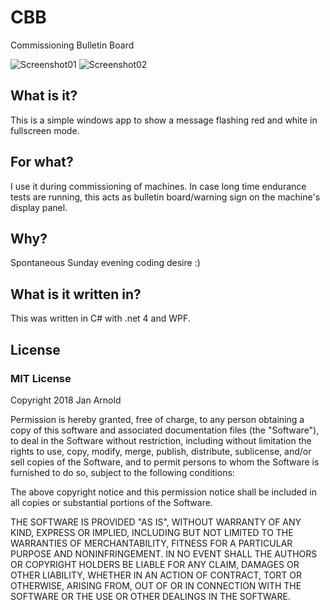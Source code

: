 # CBB
Commissioning Bulletin Board

![Screenshot01](https://semper.space/CBB/CBB_Screenshot_01.png "Screenshot Config")
![Screenshot02](https://semper.space/CBB/CBB_Screenshot_02.png "Screenshot Fullscreen")

## What is it?
This is a simple windows app to show a message flashing red and white in fullscreen mode.

## For what?
I use it during commissioning of machines. In case long time endurance tests are running, this acts as bulletin board/warning sign on the machine's display panel.

## Why?
Spontaneous Sunday evening coding desire :)

## What is it written in?
This was written in C# with .net 4 and WPF.

## License
### MIT License
Copyright 2018 Jan Arnold

Permission is hereby granted, free of charge, to any person obtaining a copy of this software and associated documentation files (the "Software"), to deal in the Software without restriction, including without limitation the rights to use, copy, modify, merge, publish, distribute, sublicense, and/or sell copies of the Software, and to permit persons to whom the Software is furnished to do so, subject to the following conditions:

The above copyright notice and this permission notice shall be included in all copies or substantial portions of the Software.

THE SOFTWARE IS PROVIDED "AS IS", WITHOUT WARRANTY OF ANY KIND, EXPRESS OR IMPLIED, INCLUDING BUT NOT LIMITED TO THE WARRANTIES OF MERCHANTABILITY, FITNESS FOR A PARTICULAR PURPOSE AND NONINFRINGEMENT. IN NO EVENT SHALL THE AUTHORS OR COPYRIGHT HOLDERS BE LIABLE FOR ANY CLAIM, DAMAGES OR OTHER LIABILITY, WHETHER IN AN ACTION OF CONTRACT, TORT OR OTHERWISE, ARISING FROM, OUT OF OR IN CONNECTION WITH THE SOFTWARE OR THE USE OR OTHER DEALINGS IN THE SOFTWARE.
